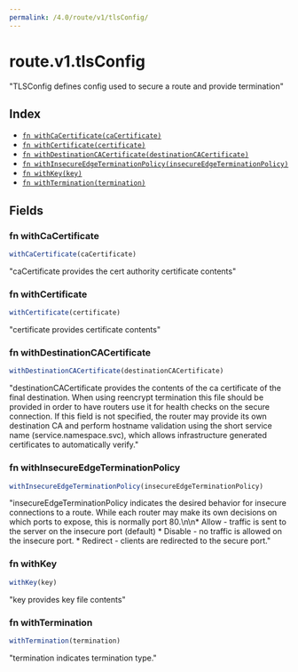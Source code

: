 ```yaml
---
permalink: /4.0/route/v1/tlsConfig/
---
```


# route.v1.tlsConfig

"TLSConfig defines config used to secure a route and provide termination"

## Index

* [`fn withCaCertificate(caCertificate)`](#fn-withcacertificate)
* [`fn withCertificate(certificate)`](#fn-withcertificate)
* [`fn withDestinationCACertificate(destinationCACertificate)`](#fn-withdestinationcacertificate)
* [`fn withInsecureEdgeTerminationPolicy(insecureEdgeTerminationPolicy)`](#fn-withinsecureedgeterminationpolicy)
* [`fn withKey(key)`](#fn-withkey)
* [`fn withTermination(termination)`](#fn-withtermination)

## Fields

### fn withCaCertificate

```ts
withCaCertificate(caCertificate)
```

"caCertificate provides the cert authority certificate contents"

### fn withCertificate

```ts
withCertificate(certificate)
```

"certificate provides certificate contents"

### fn withDestinationCACertificate

```ts
withDestinationCACertificate(destinationCACertificate)
```

"destinationCACertificate provides the contents of the ca certificate of the final destination.  When using reencrypt termination this file should be provided in order to have routers use it for health checks on the secure connection. If this field is not specified, the router may provide its own destination CA and perform hostname validation using the short service name (service.namespace.svc), which allows infrastructure generated certificates to automatically verify."

### fn withInsecureEdgeTerminationPolicy

```ts
withInsecureEdgeTerminationPolicy(insecureEdgeTerminationPolicy)
```

"insecureEdgeTerminationPolicy indicates the desired behavior for insecure connections to a route. While each router may make its own decisions on which ports to expose, this is normally port 80.\n\n* Allow - traffic is sent to the server on the insecure port (default) * Disable - no traffic is allowed on the insecure port. * Redirect - clients are redirected to the secure port."

### fn withKey

```ts
withKey(key)
```

"key provides key file contents"

### fn withTermination

```ts
withTermination(termination)
```

"termination indicates termination type."